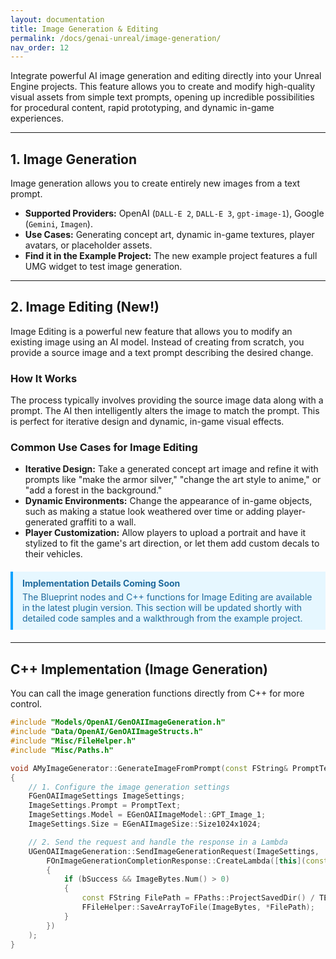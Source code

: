 ```yaml
---
layout: documentation
title: Image Generation & Editing
permalink: /docs/genai-unreal/image-generation/
nav_order: 12
---
```


Integrate powerful AI image generation and editing directly into your Unreal Engine projects. This feature allows you to create and modify high-quality visual assets from simple text prompts, opening up incredible possibilities for procedural content, rapid prototyping, and dynamic in-game experiences.

---

## 1. Image Generation

Image generation allows you to create entirely new images from a text prompt.

-   **Supported Providers:** OpenAI (`DALL-E 2`, `DALL-E 3`, `gpt-image-1`), Google (`Gemini`, `Imagen`).
-   **Use Cases:** Generating concept art, dynamic in-game textures, player avatars, or placeholder assets.
-   **Find it in the Example Project:** The new example project features a full UMG widget to test image generation.

---

## 2. Image Editing (New!)

Image Editing is a powerful new feature that allows you to modify an existing image using an AI model. Instead of creating from scratch, you provide a source image and a text prompt describing the desired change.

### How It Works

The process typically involves providing the source image data along with a prompt. The AI then intelligently alters the image to match the prompt. This is perfect for iterative design and dynamic, in-game visual effects.

### Common Use Cases for Image Editing
-   **Iterative Design:** Take a generated concept art image and refine it with prompts like "make the armor silver," "change the art style to anime," or "add a forest in the background."
-   **Dynamic Environments:** Change the appearance of in-game objects, such as making a statue look weathered over time or adding player-generated graffiti to a wall.
-   **Player Customization:** Allow players to upload a portrait and have it stylized to fit the game's art direction, or let them add custom decals to their vehicles.

<div style="padding: 10px 15px; background-color: #e6f7ff; border-left: 4px solid #07a2ff; margin: 20px 0;">
  <p style="margin: 0; font-weight: bold; color: #1f6a9c;">Implementation Details Coming Soon</p>
  <p style="margin: 5px 0 0 0; color: #1f6a9c;">The Blueprint nodes and C++ functions for Image Editing are available in the latest plugin version. This section will be updated shortly with detailed code samples and a walkthrough from the example project.</p>
</div>

---

## C++ Implementation (Image Generation)

You can call the image generation functions directly from C++ for more control.

```cpp
#include "Models/OpenAI/GenOAIImageGeneration.h"
#include "Data/OpenAI/GenOAIImageStructs.h"
#include "Misc/FileHelper.h"
#include "Misc/Paths.h"

void AMyImageGenerator::GenerateImageFromPrompt(const FString& PromptText)
{
    // 1. Configure the image generation settings
    FGenOAIImageSettings ImageSettings;
    ImageSettings.Prompt = PromptText;
    ImageSettings.Model = EGenOAIImageModel::GPT_Image_1;
    ImageSettings.Size = EGenAIImageSize::Size1024x1024;

    // 2. Send the request and handle the response in a Lambda
    UGenOAIImageGeneration::SendImageGenerationRequest(ImageSettings,
        FOnImageGenerationCompletionResponse::CreateLambda([this](const TArray<uint8>& ImageBytes, const FString& ErrorMessage, bool bSuccess)
        {
            if (bSuccess && ImageBytes.Num() > 0)
            {
                const FString FilePath = FPaths::ProjectSavedDir() / TEXT("AI") / FString::Printf(TEXT("GeneratedImage_%s.png"), *FDateTime::Now().ToString());
                FFileHelper::SaveArrayToFile(ImageBytes, *FilePath);
            }
        })
    );
}
```